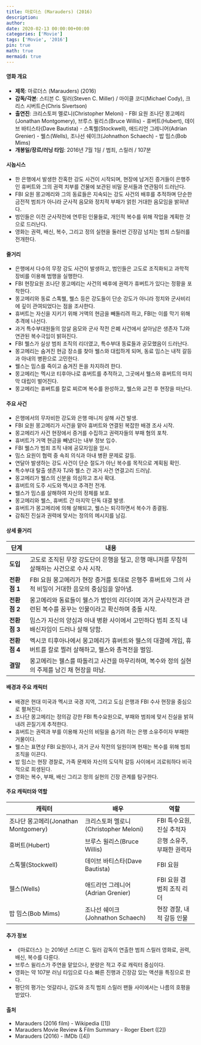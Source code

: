 ```yaml
---
title: 마로더스 (Marauders) (2016)
description: 
author: 
date: 2020-02-13 00:00:00+00:00
categories: ['Movie']
tags: ['Movie', '2016']
pin: true
math: true
mermaid: true
---
```

#### 영화 개요

- **제목**: 마로더스 (Marauders) (2016)  
- **감독/각본**: 스티븐 C. 밀러(Steven C. Miller) / 마이클 코디(Michael Cody), 크리스 시버트슨(Chris Sivertson)  
- **출연진**: 크리스토퍼 멜로니(Christopher Meloni) - FBI 요원 조나단 몽고메리(Jonathan Montgomery), 브루스 윌리스(Bruce Willis) - 휴버트(Hubert), 데이브 바티스타(Dave Bautista) - 스톡웰(Stockwell), 애드리언 그레니어(Adrian Grenier) - 웰스(Wells), 조나선 쉐이크(Johnathon Schaech) - 밥 밈스(Bob Mims)  
- **개봉일/장르/러닝 타임**: 2016년 7월 1일 / 범죄, 스릴러 / 107분  

#### 시놉시스

- 한 은행에서 발생한 잔혹한 강도 사건이 시작되며, 현장에 남겨진 증거들이 은행주인 휴버트와 그의 권력 치부를 건물에 보관된 비밀 문서들과 연관됨이 드러난다.  
- FBI 요원 몽고메리와 그의 동료들은 지속되는 강도 사건의 배후를 추적하며 단순한 금전적 범죄가 아니라 군사적 음모와 정치적 부패가 얽힌 거대한 음모임을 밝혀낸다.  
- 범인들은 이전 군사작전에 연루된 인물들로, 개인적 복수를 위해 작업을 계획한 것으로 드러난다.  
- 영화는 권력, 배신, 복수, 그리고 정의 실현을 둘러싼 긴장감 넘치는 범죄 스릴러를 전개한다.  

#### 줄거리

- 은행에서 다수의 무장 강도 사건이 발생하고, 범인들은 고도로 조직화되고 과학적 장비를 이용해 범행을 실행한다.  
- FBI 현장요원 조나단 몽고메리는 사건의 배후에 권력가 휴버트가 있다는 정황을 포착한다.  
- 몽고메리와 동료 스톡웰, 웰스 등은 강도들이 단순 강도가 아니라 정치와 군사비리에 깊이 관여되었다는 점을 조사한다.  
- 휴버트는 자신을 지키기 위해 거액의 현금을 빼돌리려 하고, FBI는 이를 막기 위해 추격에 나선다.  
- 과거 특수부대원들의 암살 음모와 군사 작전 은폐 사건에서 살아남은 생존자 TJ와 연관된 복수극임이 밝혀진다.  
- FBI 웰스가 실상 범죄 조직의 리더였고, 특수부대 동료들과 공모했음이 드러난다.  
- 몽고메리는 숨겨진 현금 장소를 찾아 웰스와 대립하게 되며, 동료 밈스는 내적 갈등과 아내의 병환으로 고민한다.  
- 웰스는 밈스를 죽이고 숨겨진 돈을 차지하려 한다.  
- 몽고메리는 멕시코 티후아나로 휴버트를 추적하고, 그곳에서 웰스와 휴버트의 마지막 대립이 벌어진다.  
- 몽고메리는 휴버트를 칼로 찌르며 복수를 완성하고, 웰스와 교전 후 현장을 떠난다.  

#### 주요 사건

- 은행에서의 무자비한 강도와 은행 매니저 살해 사건 발생.  
- FBI 요원 몽고메리가 사건을 맡아 휴버트와 연결된 복잡한 배경 조사 시작.  
- 몽고메리가 사건 현장에서 증거를 수집하고 권력자들의 부패 혐의 포착.  
- 휴버트가 거액 현금을 빼냈다는 내부 정보 입수.  
- FBI 웰스가 범죄 조직 내에 공모자임을 암시.  
- 밈스 요원이 협력 중 속죄 의식과 아내 병환 문제로 갈등.  
- 연달아 발생하는 강도 사건이 단순 절도가 아닌 복수를 목적으로 계획됨 확인.  
- 특수부대 탈출 생존자 TJ와 웰스 간 과거 사건 연결고리 드러남.  
- 몽고메리가 웰스의 신분을 의심하고 조사 확대.  
- 휴버트의 도주 시도와 멕시코 추격전 전개.  
- 웰스가 밈스를 살해하여 자신의 정체를 보호.  
- 몽고메리와 웰스, 휴버트 간 마지막 단독 대결 발생.  
- 휴버트가 몽고메리에 의해 살해되고, 웰스는 퇴각하면서 복수가 종결됨.  
- 감춰진 진실과 권력에 맞서는 정의의 메시지를 남김.  

#### 상세 줄거리

| **단계**   | **내용**                                                                                                       |
|------------|----------------------------------------------------------------------------------------------------------------|
| **도입**  | 고도로 조직된 무장 강도단이 은행을 털고, 은행 매니저를 무참히 살해하는 사건으로 수사 시작.                                 |
| **전환점 1** | FBI 요원 몽고메리가 현장 증거를 토대로 은행주 휴버트와 그의 사적 비밀이 거대한 음모의 중심임을 알아냄.                    |
| **전환점 2** | 몽고메리와 동료들이 웰스가 범인의 리더이며 과거 군사작전과 관련된 복수를 꿈꾸는 인물이라고 확신하며 충돌 시작.             |
| **전환점 3** | 밈스가 자신의 양심과 아내 병환 사이에서 고민하다 범죄 조직 내 배신자임이 드러나 살해 당함.                                      |
| **전환점 4** | 멕시코 티후아나에서 몽고메리가 휴버트와 웰스의 대결에 개입, 휴버트를 칼로 찔러 살해하고, 웰스와 총격전을 벌임.               |
| **결말**  | 몽고메리는 웰스를 따돌리고 사건을 마무리하며, 복수와 정의 실현의 주제를 남긴 채 현장을 떠남.                                          |

#### 배경과 주요 캐릭터

- 배경은 현대 미국과 멕시코 국경 지역, 그리고 도심 은행과 FBI 수사 현장을 중심으로 펼쳐진다.  
- 조나단 몽고메리는 정의감 강한 FBI 특수요원으로, 부패와 범죄에 맞서 진실을 밝혀내려 끈질기게 추적한다.  
- 휴버트는 권력과 부를 이용해 자신의 비밀을 숨기려 하는 은행 소유주이자 부패한 거물이다.  
- 웰스는 표면상 FBI 요원이나, 과거 군사 작전의 일원이며 현재는 복수를 위해 범죄 조직을 이끈다.  
- 밥 밈스는 현장 경찰로, 가족 문제와 자신의 도덕적 갈등 사이에서 괴로워하다 비극적으로 희생된다.  
- 영화는 복수, 부패, 배신 그리고 정의 실현의 긴장 관계를 탐구한다.  

#### 주요 캐릭터와 역할

| **캐릭터**       | **배우**               | **역할**                    |
|------------------|------------------------|----------------------------|
| 조나단 몽고메리(Jonathan Montgomery) | 크리스토퍼 멜로니(Christopher Meloni) | FBI 특수요원, 진실 추적자      |
| 휴버트(Hubert)  | 브루스 윌리스(Bruce Willis)          | 은행 소유주, 부패한 권력자      |
| 스톡웰(Stockwell) | 데이브 바티스타(Dave Bautista)       | FBI 요원                     |
| 웰스(Wells)      | 애드리언 그레니어(Adrian Grenier)     | FBI 요원 겸 범죄 조직 리더     |
| 밥 밈스(Bob Mims) | 조나선 쉐이크(Johnathon Schaech)      | 현장 경찰, 내적 갈등 인물       |

#### 추가 정보

- 《마로더스》는 2016년 스티븐 C. 밀러 감독이 연출한 범죄 스릴러 영화로, 권력, 배신, 복수를 다룬다.  
- 브루스 윌리스가 주연을 맡았으나, 분량은 적고 주로 캐릭터 중심이다.  
- 영화는 약 107분 러닝 타임으로 다소 빠른 진행과 긴장감 있는 액션을 특징으로 한다.  
- 평단의 평가는 엇갈리나, 강도와 조직 범죄 스릴러 팬들 사이에서는 나름의 호평을 받았다.  

#### 출처

- Marauders (2016 film) - Wikipedia ([1])  
- Marauders Movie Review & Film Summary - Roger Ebert ([2])  
- Marauders (2016) - IMDb ([4])
